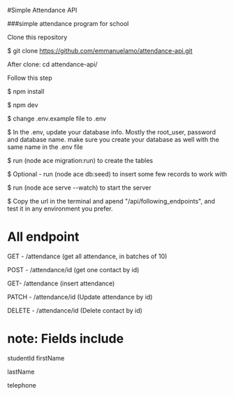  #Simple Attendance API 

###simple attendance program for school 

Clone this repository

$ git clone https://github.com/emmanuelamo/attendance-api.git

After clone: cd attendance-api/

Follow this step

$ npm install

$ npm dev

$ change .env.example file to .env

$ In the .env, update your database info. Mostly the root_user, password and database name. make sure you create your database as well with the same name in the .env file

$ run (node ace migration:run) to create the tables

$ Optional - run (node ace db:seed) to insert some few records to work with

$ run (node ace serve --watch) to start the server

$ Copy the url in the terminal and apend "/api/following_endpoints", and test it in any environment you prefer.



# All endpoint

GET - /attendance (get all attendance, in batches of 10)

POST - /attendance/id (get one contact by id)

GET- /attendance (insert attendance)

PATCH - /attendance/id (Update attendance by id)

DELETE - /attendance/id (Delete contact by id)

# note: Fields include
studentId
firstName

lastName

telephone

